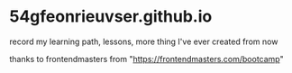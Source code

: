 # 54gfeonrieuvser.github.io
record my learning path, lessons, more thing I've ever created from now  

thanks to frontendmasters
from "https://frontendmasters.com/bootcamp"

